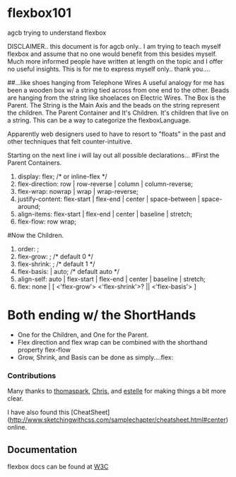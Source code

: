 # flexbox101
agcb trying to understand flexbox



DISCLAIMER.. this document is for agcb only.. I am
trying to teach myself flexbox and assume that no one
would benefit from this besides myself. Much more informed
people have written at length on the topic and I offer no useful
insights. 
This is for me to express myself only..
thank you....

##...like shoes hanging from Telephone Wires
A useful analogy for me has been a wooden box w/ a 
string tied across from one end to the other.
Beads are hanging from the string like shoelaces on Electric Wires. 
The Box is the Parent.
The String is the Main Axis and the
beads on the string represent the children.
The Parent Container and It's Children.
It's children that live on a string.
This can be a way to categorize the flexboxLanguage. 

Apparently web designers used to have to resort to "floats"
in the past and other techniques that felt counter-intuitive.


Starting on the next line i will lay out all possible declarations...
#First the Parent Containers.
<ol>
<li>display: flex; /* or inline-flex */</li>
<li>flex-direction: row | row-reverse | column | column-reverse;</li>
<li>flex-wrap: nowrap | wrap | wrap-reverse;</li>

<li>justify-content: flex-start | flex-end | center | space-between | space-around;</li>
<li>align-items: flex-start | flex-end | center | baseline | stretch;</li>
<li>flex-flow: row wrap;</li>
</ol>

#Now the Children.
<ol>
	<li>order: <integer>;</li>
	<li>flex-grow: <number>; /* default 0 */</li>
	<li>flex-shrink: <number>; /* default 1 */</li>
	<li>flex-basis: <length> | auto; /* default auto */</li>
	<li> align-self: auto | flex-start | flex-end | center | baseline | stretch;</li>
	<li>flex: none | [ <'flex-grow'> <'flex-shrink'>? || <'flex-basis'> ]</li>

</ol>

# Both ending w/ the ShortHands
<ul>
	<li>One for the Children, and One for the Parent.</li>
	<li>Flex direction and flex wrap can be combined with the shorthand property flex-flow</li>
	<li>Grow, Shrink, and Basis can be done as simply....flex:</li>
</ul>



### Contributions
Many thanks to [thomaspark](https://github.com/thomaspark/flexboxfroggy), [Chris](https://css-tricks.com/snippets/css/a-guide-to-flexbox/), and [estelle](https://github.com/estelle) for making things a bit more clear.

I have also found this [CheatSheet] (http://www.sketchingwithcss.com/samplechapter/cheatsheet.html#center) online.



## Documentation
flexbox docs can be found at [W3C](https://www.w3.org/TR/css-flexbox-1/)



